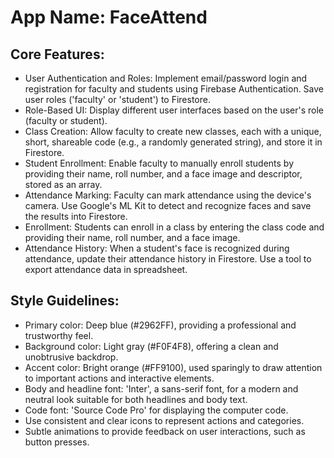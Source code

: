# **App Name**: FaceAttend

## Core Features:

- User Authentication and Roles: Implement email/password login and registration for faculty and students using Firebase Authentication. Save user roles ('faculty' or 'student') to Firestore.
- Role-Based UI: Display different user interfaces based on the user's role (faculty or student).
- Class Creation: Allow faculty to create new classes, each with a unique, short, shareable code (e.g., a randomly generated string), and store it in Firestore.
- Student Enrollment: Enable faculty to manually enroll students by providing their name, roll number, and a face image and descriptor, stored as an array.
- Attendance Marking: Faculty can mark attendance using the device's camera. Use Google's ML Kit to detect and recognize faces and save the results into Firestore.
- Enrollment: Students can enroll in a class by entering the class code and providing their name, roll number, and a face image.
- Attendance History: When a student's face is recognized during attendance, update their attendance history in Firestore. Use a tool to export attendance data in spreadsheet.

## Style Guidelines:

- Primary color: Deep blue (#2962FF), providing a professional and trustworthy feel.
- Background color: Light gray (#F0F4F8), offering a clean and unobtrusive backdrop.
- Accent color: Bright orange (#FF9100), used sparingly to draw attention to important actions and interactive elements.
- Body and headline font: 'Inter', a sans-serif font, for a modern and neutral look suitable for both headlines and body text.
- Code font: 'Source Code Pro' for displaying the computer code.
- Use consistent and clear icons to represent actions and categories.
- Subtle animations to provide feedback on user interactions, such as button presses.